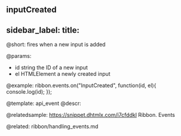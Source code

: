 inputCreated
---
sidebar_label: 
title: 
---          

@short:
fires when a new input is added

@params:
- id 		string			the ID of a new input
- el		HTMLElement		a newly created input


@example:
ribbon.events.on("InputCreated", function(id, el){
    console.log(id);
});


@template: api_event
@descr:

@relatedsample: https://snippet.dhtmlx.com/i7cfddkl	Ribbon. Events

@related: ribbon/handling_events.md